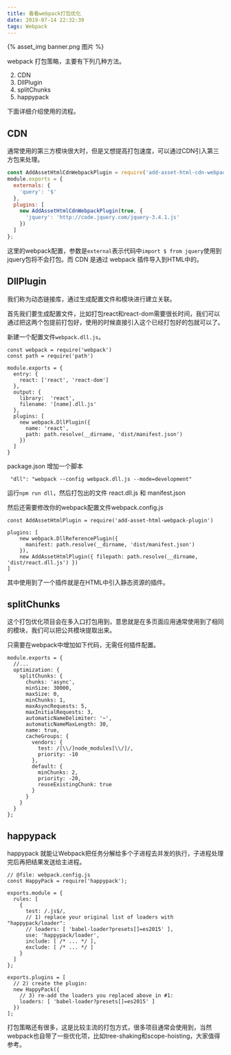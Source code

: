 ```yaml
---
title: 看看webpack打包优化
date: 2019-07-14 22:32:39
tags: Webpack
---
```


{% asset_img banner.png 图片 %}

webpack 打包策略，主要有下列几种方法。

<!-- more -->

2. CDN
3. DllPlugin
4. splitChunks
5. happypack

下面详细介绍使用的流程。

## CDN

通常使用的第三方模块很大时，但是又想提高打包速度，可以通过CDN引入第三方包来处理。

```js
const AddAssetHtmlCdnWebpackPlugin = require('add-asset-html-cdn-webpack-plugin');
module.exports = {
  externals: {
    'query': '$'
  },
  plugins: [
    new AddAssetHtmlCdnWebpackPlugin(true, {
      'jquery': 'http://code.jquery.com/jquery-3.4.1.js'
    })
  ]
};
```

这里的webpack配置，参数是`external`表示代码中`import $ from jquery`使用到jquery包将不会打包。而 CDN 是通过 webpack 插件导入到HTML中的。

## DllPlugin

我们称为动态链接库，通过生成配置文件和模块进行建立关联。

首先我们要生成配置文件，比如打包react和react-dom需要很长时间，我们可以通过把这两个包提前打包好，使用的时候直接引入这个已经打包好的包就可以了。

新建一个配置文件`webpack.dll.js`。
```
const webpack = require('webpack')
const path = require('path')

module.exports = {
  entry: {
    react: ['react', 'react-dom']
  },
  output: {
    library:  'react',
    filename: '[name].dll.js'
  },
  plugins: [
    new webpack.DllPlugin({
      name: 'react',
      path: path.resolve(__dirname, 'dist/manifest.json')
    })
  ]
}
```
package.json 增加一个脚本
```
 "dll": "webpack --config webpack.dll.js --mode=development"
```
运行`npm run dll`，然后打包出的文件 react.dll.js 和 manifest.json

然后还需要修改你的webpack配置文件webpack.config.js
```
const AddAssetHtmlPlugin = require('add-asset-html-webpack-plugin')

plugins: [
    new webpack.DllReferencePlugin({
      manifest: path.resolve(__dirname, 'dist/manifest.json')
    }),
    new AddAssetHtmlPlugin({ filepath: path.resolve(__dirname, 'dist/react.dll.js') })
]
```
其中使用到了一个插件就是在HTML中引入静态资源的插件。

## splitChunks

这个打包优化项目会在多入口打包用到，意思就是在多页面应用通常使用到了相同的模块，我们可以把公共模块提取出来。

只需要在webpack中增加如下代码，无需任何插件配置。
```
module.exports = {
  //...
  optimization: {
    splitChunks: {
      chunks: 'async',
      minSize: 30000,
      maxSize: 0,
      minChunks: 1,
      maxAsyncRequests: 5,
      maxInitialRequests: 3,
      automaticNameDelimiter: '~',
      automaticNameMaxLength: 30,
      name: true,
      cacheGroups: {
        vendors: {
          test: /[\\/]node_modules[\\/]/,
          priority: -10
        },
        default: {
          minChunks: 2,
          priority: -20,
          reuseExistingChunk: true
        }
      }
    }
  }
};
```
## happypack

happypack 就能让Webpack把任务分解给多个子进程去并发的执行，子进程处理完后再把结果发送给主进程。

```
// @file: webpack.config.js
const HappyPack = require('happypack');

exports.module = {
  rules: [
    {
      test: /.js$/,
      // 1) replace your original list of loaders with "happypack/loader":
      // loaders: [ 'babel-loader?presets[]=es2015' ],
      use: 'happypack/loader',
      include: [ /* ... */ ],
      exclude: [ /* ... */ ]
    }
  ]
};

exports.plugins = [
  // 2) create the plugin:
  new HappyPack({
    // 3) re-add the loaders you replaced above in #1:
    loaders: [ 'babel-loader?presets[]=es2015' ]
  })
];
```

打包策略还有很多，这是比较主流的打包方式，很多项目通常会使用到，当然webpack也自带了一些优化项，比如tree-shaking和scope-hoisting，大家值得参考。
